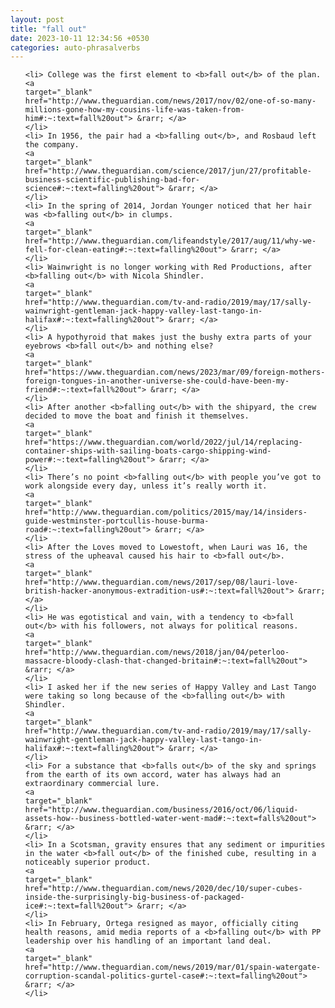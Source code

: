```yaml
---
layout: post
title: "fall out"
date: 2023-10-11 12:34:56 +0530
categories: auto-phrasalverbs
---
```

<ol>

    <li> College was the first element to <b>fall out</b> of the plan.
    <a 
    target="_blank" 
    href="http://www.theguardian.com/news/2017/nov/02/one-of-so-many-millions-gone-how-my-cousins-life-was-taken-from-him#:~:text=fall%20out"> &rarr; </a>
    </li>
    <li> In 1956, the pair had a <b>falling out</b>, and Rosbaud left the company.
    <a 
    target="_blank" 
    href="http://www.theguardian.com/science/2017/jun/27/profitable-business-scientific-publishing-bad-for-science#:~:text=falling%20out"> &rarr; </a>
    </li>
    <li> In the spring of 2014, Jordan Younger noticed that her hair was <b>falling out</b> in clumps.
    <a 
    target="_blank" 
    href="http://www.theguardian.com/lifeandstyle/2017/aug/11/why-we-fell-for-clean-eating#:~:text=falling%20out"> &rarr; </a>
    </li>
    <li> Wainwright is no longer working with Red Productions, after <b>falling out</b> with Nicola Shindler.
    <a 
    target="_blank" 
    href="http://www.theguardian.com/tv-and-radio/2019/may/17/sally-wainwright-gentleman-jack-happy-valley-last-tango-in-halifax#:~:text=falling%20out"> &rarr; </a>
    </li>
    <li> A hypothyroid that makes just the bushy extra parts of your eyebrows <b>fall out</b> and nothing else?
    <a 
    target="_blank" 
    href="https://www.theguardian.com/news/2023/mar/09/foreign-mothers-foreign-tongues-in-another-universe-she-could-have-been-my-friend#:~:text=fall%20out"> &rarr; </a>
    </li>
    <li> After another <b>falling out</b> with the shipyard, the crew decided to move the boat and finish it themselves.
    <a 
    target="_blank" 
    href="https://www.theguardian.com/world/2022/jul/14/replacing-container-ships-with-sailing-boats-cargo-shipping-wind-power#:~:text=falling%20out"> &rarr; </a>
    </li>
    <li> There’s no point <b>falling out</b> with people you’ve got to work alongside every day, unless it’s really worth it.
    <a 
    target="_blank" 
    href="http://www.theguardian.com/politics/2015/may/14/insiders-guide-westminster-portcullis-house-burma-road#:~:text=falling%20out"> &rarr; </a>
    </li>
    <li> After the Loves moved to Lowestoft, when Lauri was 16, the stress of the upheaval caused his hair to <b>fall out</b>.
    <a 
    target="_blank" 
    href="http://www.theguardian.com/news/2017/sep/08/lauri-love-british-hacker-anonymous-extradition-us#:~:text=fall%20out"> &rarr; </a>
    </li>
    <li> He was egotistical and vain, with a tendency to <b>fall out</b> with his followers, not always for political reasons.
    <a 
    target="_blank" 
    href="http://www.theguardian.com/news/2018/jan/04/peterloo-massacre-bloody-clash-that-changed-britain#:~:text=fall%20out"> &rarr; </a>
    </li>
    <li> I asked her if the new series of Happy Valley and Last Tango were taking so long because of the <b>falling out</b> with Shindler.
    <a 
    target="_blank" 
    href="http://www.theguardian.com/tv-and-radio/2019/may/17/sally-wainwright-gentleman-jack-happy-valley-last-tango-in-halifax#:~:text=falling%20out"> &rarr; </a>
    </li>
    <li> For a substance that <b>falls out</b> of the sky and springs from the earth of its own accord, water has always had an extraordinary commercial lure.
    <a 
    target="_blank" 
    href="http://www.theguardian.com/business/2016/oct/06/liquid-assets-how--business-bottled-water-went-mad#:~:text=falls%20out"> &rarr; </a>
    </li>
    <li> In a Scotsman, gravity ensures that any sediment or impurities in the water <b>fall out</b> of the finished cube, resulting in a noticeably superior product.
    <a 
    target="_blank" 
    href="http://www.theguardian.com/news/2020/dec/10/super-cubes-inside-the-surprisingly-big-business-of-packaged-ice#:~:text=fall%20out"> &rarr; </a>
    </li>
    <li> In February, Ortega resigned as mayor, officially citing health reasons, amid media reports of a <b>falling out</b> with PP leadership over his handling of an important land deal.
    <a 
    target="_blank" 
    href="http://www.theguardian.com/news/2019/mar/01/spain-watergate-corruption-scandal-politics-gurtel-case#:~:text=falling%20out"> &rarr; </a>
    </li>